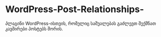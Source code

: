 # WordPress-Post-Relationships-
პლაგინი WordPress-ისთვის, რომელიც საშუალებას გაძლევთ შექმნათ კავშირები პოსტებს შორის.

